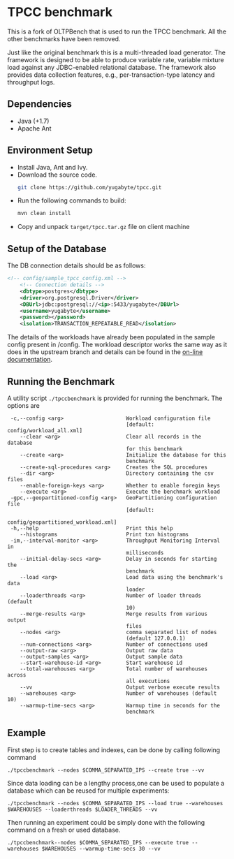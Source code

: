 # TPCC benchmark

This is a fork of OLTPBench that is used to run the TPCC benchmark. All the other benchmarks have been removed.


Just like the original benchmark this is a multi-threaded load generator. The framework is designed to be able to produce variable rate,
variable mixture load against any JDBC-enabled relational database. The framework also provides data collection
features, e.g., per-transaction-type latency and throughput logs.

## Dependencies

+ Java (+1.7)
+ Apache Ant


## Environment Setup
+ Install Java, Ant and Ivy.
+ Download the source code.
  ```bash
  git clone https://github.com/yugabyte/tpcc.git
  ```
+ Run the following commands to build:
  ```bash
  mvn clean install
  ```
+ Copy and unpack `target/tpcc.tar.gz` file on client machine

## Setup of the Database
The DB connection details should be as follows:

````xml
<!-- config/sample_tpcc_config.xml -->
    <!-- Connection details -->
    <dbtype>postgres</dbtype>
    <driver>org.postgresql.Driver</driver>
    <DBUrl>jdbc:postgresql://<ip>:5433/yugabyte</DBUrl>
    <username>yugabyte</username>
    <password></password>
    <isolation>TRANSACTION_REPEATABLE_READ</isolation>
````

The details of the workloads have already been populated in the sample config present in /config.
The workload descriptor works the same way as it does in the upstream branch and details can be found in the [on-line documentation](https://github.com/oltpbenchmark/oltpbench/wiki).


## Running the Benchmark
A utility script `./tpccbenchmark` is provided for running the benchmark. The options are

```
 -c,--config <arg>                    Workload configuration file
                                      [default: config/workload_all.xml]
    --clear <arg>                     Clear all records in the database
                                      for this benchmark
    --create <arg>                    Initialize the database for this
                                      benchmark
    --create-sql-procedures <arg>     Creates the SQL procedures
    --dir <arg>                       Directory containing the csv files
    --enable-foreign-keys <arg>       Whether to enable foregin keys
    --execute <arg>                   Execute the benchmark workload
 -gpc,--geopartitioned-config <arg>   GeoPartitioning configuration file
                                      [default:
                                      config/geopartitioned_workload.xml]
 -h,--help                            Print this help
    --histograms                      Print txn histograms
 -im,--interval-monitor <arg>         Throughput Monitoring Interval in
                                      milliseconds
    --initial-delay-secs <arg>        Delay in seconds for starting the
                                      benchmark
    --load <arg>                      Load data using the benchmark's data
                                      loader
    --loaderthreads <arg>             Number of loader threads (default
                                      10)
    --merge-results <arg>             Merge results from various output
                                      files
    --nodes <arg>                     comma separated list of nodes
                                      (default 127.0.0.1)
    --num-connections <arg>           Number of connections used
    --output-raw <arg>                Output raw data
    --output-samples <arg>            Output sample data
    --start-warehouse-id <arg>        Start warehouse id
    --total-warehouses <arg>          Total number of warehouses across
                                      all executions
    --vv                              Output verbose execute results
    --warehouses <arg>                Number of warehouses (default 10)
    --warmup-time-secs <arg>          Warmup time in seconds for the
                                      benchmark
```

## Example
First step is to create tables and indexes, can be done by calling following command

```
./tpccbenchmark --nodes $COMMA_SEPARATED_IPS --create true --vv
```

Since data loading can be a lengthy process,one can be used to populate a database which can be reused for multiple experiments:

```
./tpccbenchmark --nodes $COMMA_SEPARATED_IPS --load true --warehouses $WAREHOUSES --loaderthreads $LOADER_THREADS --vv
```

Then running an experiment could be simply done with the following command on a fresh or used database.

```
./tpccbenchmark--nodes $COMMA_SEPARATED_IPS --execute true --warehouses $WAREHOUSES --warmup-time-secs 30 --vv
```
